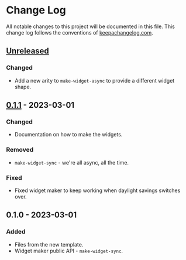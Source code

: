 # Change Log
All notable changes to this project will be documented in this file. This change log follows the conventions of [keepachangelog.com](http://keepachangelog.com/).

## [Unreleased]
### Changed
- Add a new arity to `make-widget-async` to provide a different widget shape.

## [0.1.1] - 2023-03-01
### Changed
- Documentation on how to make the widgets.

### Removed
- `make-widget-sync` - we're all async, all the time.

### Fixed
- Fixed widget maker to keep working when daylight savings switches over.

## 0.1.0 - 2023-03-01
### Added
- Files from the new template.
- Widget maker public API - `make-widget-sync`.

[Unreleased]: https://sourcehost.site/your-name/clj-owasp/compare/0.1.1...HEAD
[0.1.1]: https://sourcehost.site/your-name/clj-owasp/compare/0.1.0...0.1.1
